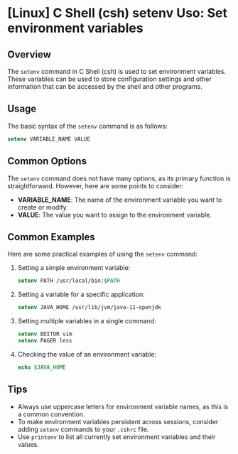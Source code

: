 # [Linux] C Shell (csh) setenv Uso: Set environment variables

## Overview
The `setenv` command in C Shell (csh) is used to set environment variables. These variables can be used to store configuration settings and other information that can be accessed by the shell and other programs.

## Usage
The basic syntax of the `setenv` command is as follows:

```csh
setenv VARIABLE_NAME VALUE
```

## Common Options
The `setenv` command does not have many options, as its primary function is straightforward. However, here are some points to consider:
- **VARIABLE_NAME**: The name of the environment variable you want to create or modify.
- **VALUE**: The value you want to assign to the environment variable.

## Common Examples
Here are some practical examples of using the `setenv` command:

1. Setting a simple environment variable:
   ```csh
   setenv PATH /usr/local/bin:$PATH
   ```

2. Setting a variable for a specific application:
   ```csh
   setenv JAVA_HOME /usr/lib/jvm/java-11-openjdk
   ```

3. Setting multiple variables in a single command:
   ```csh
   setenv EDITOR vim
   setenv PAGER less
   ```

4. Checking the value of an environment variable:
   ```csh
   echo $JAVA_HOME
   ```

## Tips
- Always use uppercase letters for environment variable names, as this is a common convention.
- To make environment variables persistent across sessions, consider adding `setenv` commands to your `.cshrc` file.
- Use `printenv` to list all currently set environment variables and their values.